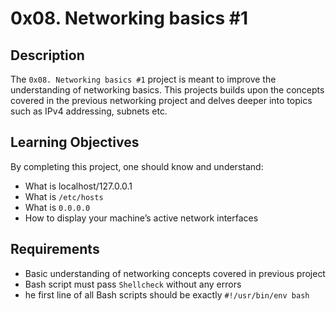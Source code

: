 # 0x08. Networking basics #1


## Description

The `0x08. Networking basics #1` project is meant to improve the understanding of networking basics. This projects builds upon the concepts covered in the previous networking project and delves deeper into topics such as IPv4 addressing, subnets etc.

## Learning Objectives

By completing this project, one should know and understand:

* What is localhost/127.0.0.1
* What is `/etc/hosts`
* What is `0.0.0.0`
* How to display your machine’s active network interfaces

## Requirements

* Basic understanding of networking concepts covered in previous project
* Bash script must pass `Shellcheck` without any errors
* he first line of all Bash scripts should be exactly `#!/usr/bin/env bash`
